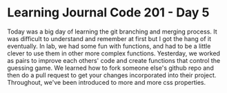 # Learning Journal Code 201 - Day 5

Today was a big day of learning the git branching and merging process. It was difficult to understand and remember at first but I got the hang of it eventually. In lab, we had some fun with functions, and had to be a little clever to use them in other more complex functions. Yesterday, we worked as pairs to improve each others' code and create functions that control the guessing game. We learned how to fork someone else's github repo and then do a pull request to get your changes incorporated into their project. Throughout, we've been introduced to more and more css properties.
